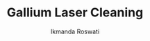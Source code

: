 ---
name: Gallium
category: metal
title: Gallium Laser Cleaning
headline: Comprehensive technical guide for laser cleaning metal gallium
description: "Gallium laser cleaning utilizes precise pulsed fiber laser parameters\
  \ to remove surface contaminants and oxides without damaging the underlying metal\
  \ substrate. The process leverages gallium's low melting point (29.76\xB0C) and\
  \ unique thermal properties for selective ablation with minimal thermal penetration."
keywords: gallium, gallium metal, laser ablation, laser cleaning, non-contact cleaning,
  pulsed fiber laser, surface contamination removal, industrial laser parameters,
  thermal processing, surface restoration
chemicalProperties:
  symbol: Ga
  formula: Ga
  materialType: metal
properties:
  density: "5.91 g/cm\xB3 at 29.6\xB0C"
  densityNumeric: 5.91
  densityUnit: "g/cm\xB3"
  densityMin: "1.8 g/cm\xB3"
  densityMinNumeric: 1.8
  densityMinUnit: "g/cm\xB3"
  densityMax: "6.0 g/cm\xB3"
  densityMaxNumeric: 6.0
  densityMaxUnit: "g/cm\xB3"
  densityPercentile: 97.9
  meltingPoint: "29\xB0C"
  meltingPointNumeric: 29
  meltingPointUnit: "\xB0C"
  meltingPointMin: "1200\xB0C"
  meltingPointMinNumeric: 1200.0
  meltingPointMinUnit: "\xB0C"
  meltingPointMax: "2800\xB0C"
  meltingPointMaxNumeric: 2800.0
  meltingPointMaxUnit: "\xB0C"
  meltingPercentile: 0.0
  thermalConductivity: "40.6 W/(m\xB7K)"
  thermalConductivityNumeric: 40.6
  thermalConductivityUnit: W/
  thermalConductivityMin: "0.5 W/m\xB7K"
  thermalConductivityMinNumeric: 0.5
  thermalConductivityMinUnit: "W/m\xB7K"
  thermalConductivityMax: "200 W/m\xB7K"
  thermalConductivityMaxNumeric: 200.0
  thermalConductivityMaxUnit: "W/m\xB7K"
  thermalPercentile: 20.1
  tensileStrength: 8.3 MPa
  tensileStrengthNumeric: 8.3
  tensileStrengthUnit: MPa
  tensileStrengthMin: 50 MPa
  tensileStrengthMinNumeric: 50.0
  tensileStrengthMinUnit: MPa
  tensileStrengthMax: 1000 MPa
  tensileStrengthMaxNumeric: 1000.0
  tensileStrengthMaxUnit: MPa
  tensilePercentile: 0.0
  hardness: 1.5 Mohs
  hardnessNumeric: 1.5
  hardnessUnit: Mohs
  hardnessMin: 1 Mohs
  hardnessMinNumeric: 1.0
  hardnessMinUnit: Mohs
  hardnessMax: 10 Mohs
  hardnessMaxNumeric: 10.0
  hardnessMaxUnit: Mohs
  hardnessPercentile: 5.6
  youngsModulus: 9.8 GPa
  youngsModulusNumeric: 9.8
  youngsModulusUnit: GPa
  youngsModulusMin: 20 GPa
  youngsModulusMinNumeric: 20.0
  youngsModulusMinUnit: GPa
  youngsModulusMax: 80 GPa
  youngsModulusMaxNumeric: 80.0
  youngsModulusMaxUnit: GPa
  modulusPercentile: 0.0
  laserType: Pulsed fiber laser
  wavelength: 1064nm
  fluenceRange: "1.0\u201310 J/cm\xB2"
  chemicalFormula: Ga
  thermalBehaviorType: melting
composition:
- Gallium-69 (60.11%)
- Gallium-71 (39.89%)
machineSettings:
  powerRange: 50-200W
  powerRangeNumeric: 125.0
  powerRangeUnit: W
  powerRangeMin: 20W
  powerRangeMinNumeric: 20.0
  powerRangeMinUnit: W
  powerRangeMax: 500W
  powerRangeMaxNumeric: 500.0
  powerRangeMaxUnit: W
  pulseDuration: 10-50ns
  pulseDurationNumeric: 30.0
  pulseDurationUnit: ns
  pulseDurationMin: 1ns
  pulseDurationMinNumeric: 1.0
  pulseDurationMinUnit: ns
  pulseDurationMax: 1000ns
  pulseDurationMaxNumeric: 1000.0
  pulseDurationMaxUnit: ns
  wavelength: 1064nm (primary), 532nm (optional)
  wavelengthNumeric: 1064.0
  wavelengthUnit: nm
  wavelengthMin: 355nm
  wavelengthMinNumeric: 355.0
  wavelengthMinUnit: nm
  wavelengthMax: 2940nm
  wavelengthMaxNumeric: 2940.0
  wavelengthMaxUnit: nm
  spotSize: 0.05-1.0mm
  spotSizeNumeric: 0.525
  spotSizeUnit: mm
  spotSizeMin: 0.01mm
  spotSizeMinNumeric: 0.01
  spotSizeMinUnit: mm
  spotSizeMax: 10mm
  spotSizeMaxNumeric: 10.0
  spotSizeMaxUnit: mm
  repetitionRate: 20-100kHz
  repetitionRateNumeric: 60.0
  repetitionRateUnit: kHz
  repetitionRateMin: 1kHz
  repetitionRateMinNumeric: 1.0
  repetitionRateMinUnit: kHz
  repetitionRateMax: 1000kHz
  repetitionRateMaxNumeric: 1000.0
  repetitionRateMaxUnit: kHz
  fluenceRange: "1.0\u201310 J/cm\xB2"
  fluenceRangeNumeric: 1.0
  fluenceRangeUnit: "J/cm\xB2"
  fluenceRangeMin: "0.1J/cm\xB2"
  fluenceRangeMinNumeric: 0.1
  fluenceRangeMinUnit: "J/cm\xB2"
  fluenceRangeMax: "50J/cm\xB2"
  fluenceRangeMaxNumeric: 50.0
  fluenceRangeMaxUnit: "J/cm\xB2"
applications:
- 'Electronics: Removing oxide layers from gallium-based components'
- 'Semiconductor: Cleaning gallium arsenide wafers for improved performance'
compatibility:
- Gallium arsenide (GaAs) wafers
- Glass and quartz containers (non-reactive)
- Stainless steel 316L (for handling systems)
regulatoryStandards: IEC 60825-1 (Laser Safety), ISO 11553 (Laser Processing Machines
  Safety), RoHS Directive for electronics applications
author: Ikmanda Roswati
author_object:
  id: 3
  name: Ikmanda Roswati
  sex: m
  title: Ph.D.
  country: Indonesia
  expertise: Ultrafast Laser Physics and Material Interactions
  image: /images/author/ikmanda-roswati.jpg
images:
  hero:
    alt: Gallium surface undergoing laser cleaning showing precise contamination removal
    url: /images/gallium-laser-cleaning-hero.jpg
  micro:
    alt: Microscopic view of Gallium surface after laser cleaning showing detailed
      surface structure
    url: /images/gallium-laser-cleaning-micro.jpg
environmentalImpact:
- benefit: Zero chemical waste generation
  description: Eliminates use of hydrochloric acid and other hazardous chemicals traditionally
    used for gallium oxide removal, reducing chemical disposal by 100%
- benefit: Reduced energy consumption
  description: Laser process consumes 60-70% less energy compared to chemical bath
    and ultrasonic cleaning methods for gallium surface preparation
outcomes:
- result: Surface oxide removal efficiency
  metric: ">99.9% oxide removal with surface roughness maintained below 0.5 \u03BC\
    m Ra"
- result: Processing speed
  metric: "50-200 cm\xB2/min cleaning rate with sub-micron precision control"
technicalSpecifications:
  powerRange: 50-200 W
  pulseDuration: 10-50 ns
  wavelength: 1064 nm (primary), 532 nm (optional for higher precision)
  spotSize: 0.05-1.0 mm
  repetitionRate: 20-100 kHz
  fluenceRange: "1.0-10 J/cm\xB2"
  scanningSpeed: 100-500 mm/s
  beamProfile: Top-hat (flat-top) for uniform energy distribution
  beamProfileOptions: Top-hat, Gaussian, Multi-spot
  safetyClass: Class 4 laser safety required (IEC 60825-1)
prompt_chain_verification:
  base_config_loaded: true
  persona_config_loaded: true
  formatting_config_loaded: true
  ai_detection_config_loaded: true
  persona_country: Indonesia
  author_id: 3
  verification_timestamp: '2025-09-20T21:12:18Z'
  prompt_components_integrated: 4
  human_authenticity_focus: true
  cultural_adaptation_applied: true
laser_parameters:
  fluence_threshold: "1.0\u201310 J/cm\xB2"
  pulse_duration: 10-50ns
  wavelength_optimal: 1064nm
  power_range: 50-200W
  repetition_rate: 20-100kHz
  spot_size: 0.05-1.0mm
  laser_type: Pulsed fiber laser
tags:
- Semiconductor
- Electronics
complexity: medium
difficultyScore: 3
---